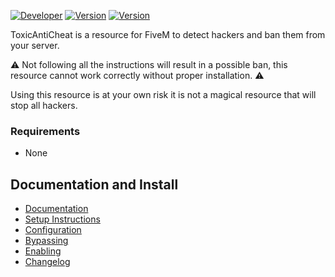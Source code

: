 [![Developer](https://img.shields.io/badge/Developer-TheRealToxicDev-darkgreen)](https://github.com/TheRealToxicDev)
[![Version](https://img.shields.io/badge/Version-2.0.0-darkgreen)](https://github.com/TheRealToxicDev/ToxicAntiCheat/blob/master/version)
[![Version](https://img.shields.io/badge/License-MIT-darkgreen)](https://github.com/TheRealToxicDev/ToxicAntiCheat/blob/master/LICENSE)

ToxicAntiCheat is a resource for FiveM to detect hackers and ban them from your server.

⚠️ Not following all the instructions will result in a possible ban, this resource cannot work correctly without proper installation. ⚠️

Using this resource is at your own risk it is not a magical resource that will stop all hackers.

### Requirements
- None

## Documentation and Install
- [Documentation](https://help.toxicdev.me/internal/toxic-anticheat/)
- [Setup Instructions](https://help.toxicdev.me/internal/toxic-anticheat/intro/)
- [Configuration](https://help.toxicdev.me/internal/toxic-anticheat/setup/)
- [Bypassing](https://help.toxicdev.me/internal/toxic-anticheat/bypass/)
- [Enabling](https://help.toxicdev.me/internal/toxic-anticheat/enable/)
- [Changelog](https://help.toxicdev.me/changelog/anticheat/v2.0.0/)
